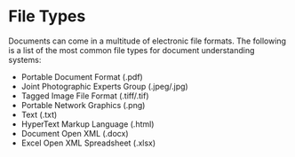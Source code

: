 # File Types

Documents can come in a multitude of electronic file formats. The following is a list of the most common file types for document understanding systems:

* Portable Document Format (.pdf)
* Joint Photographic Experts Group (.jpeg/.jpg)
* Tagged Image File Format (.tiff/.tif)
* Portable Network Graphics (.png)
* Text (.txt)
* HyperText Markup Language (.html)
* Document Open XML (.docx)
* Excel Open XML Spreadsheet (.xlsx)
